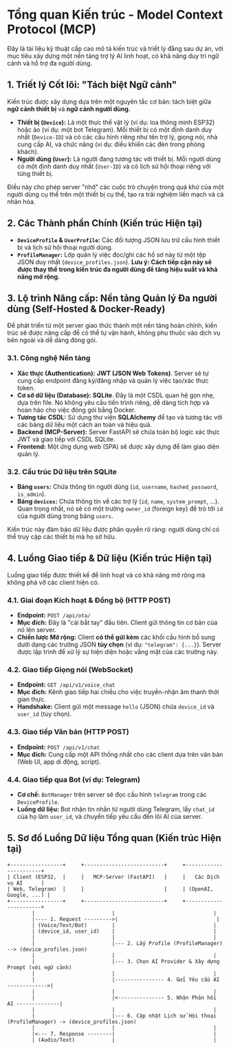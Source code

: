 # Tổng quan Kiến trúc - Model Context Protocol (MCP)

Đây là tài liệu kỹ thuật cấp cao mô tả kiến trúc và triết lý đằng sau dự án, với mục tiêu xây dựng một nền tảng trợ lý AI linh hoạt, có khả năng duy trì ngữ cảnh và hỗ trợ đa người dùng.

## 1. Triết lý Cốt lõi: "Tách biệt Ngữ cảnh"

Kiến trúc được xây dựng dựa trên một nguyên tắc cơ bản: tách biệt giữa **ngữ cảnh thiết bị** và **ngữ cảnh người dùng**.

- **Thiết bị (`Device`):** Là một thực thể vật lý (ví dụ: loa thông minh ESP32) hoặc ảo (ví dụ: một bot Telegram). Mỗi thiết bị có một định danh duy nhất (`Device-ID`) và có các cấu hình riêng như tên trợ lý, giọng nói, nhà cung cấp AI, và chức năng (ví dụ: điều khiển các đèn trong phòng khách).
- **Người dùng (`User`):** Là người đang tương tác với thiết bị. Mỗi người dùng có một định danh duy nhất (`User-ID`) và có lịch sử hội thoại riêng với từng thiết bị.

Điều này cho phép server "nhớ" các cuộc trò chuyện trong quá khứ của một người dùng cụ thể trên một thiết bị cụ thể, tạo ra trải nghiệm liền mạch và cá nhân hóa.

## 2. Các Thành phần Chính (Kiến trúc Hiện tại)

- **`DeviceProfile` & `UserProfile`:** Các đối tượng JSON lưu trữ cấu hình thiết bị và lịch sử hội thoại người dùng.
- **`ProfileManager`:** Lớp quản lý việc đọc/ghi các hồ sơ này từ một tệp JSON duy nhất (`device_profiles.json`). **Lưu ý: Cách tiếp cận này sẽ được thay thế trong kiến trúc đa người dùng để tăng hiệu suất và khả năng mở rộng.**

## 3. Lộ trình Nâng cấp: Nền tảng Quản lý Đa người dùng (Self-Hosted & Docker-Ready)

Để phát triển từ một server giao thức thành một nền tảng hoàn chỉnh, kiến trúc sẽ được nâng cấp để có thể tự vận hành, không phụ thuộc vào dịch vụ bên ngoài và dễ dàng đóng gói.

### 3.1. Công nghệ Nền tảng

-   **Xác thực (Authentication):** **JWT (JSON Web Tokens)**. Server sẽ tự cung cấp endpoint đăng ký/đăng nhập và quản lý việc tạo/xác thực token.
-   **Cơ sở dữ liệu (Database):** **SQLite**. Đây là một CSDL quan hệ gọn nhẹ, dựa trên file. Nó không yêu cầu tiến trình riêng, dễ dàng tích hợp và hoàn hảo cho việc đóng gói bằng Docker.
-   **Tương tác CSDL:** Sử dụng thư viện **SQLAlchemy** để tạo và tương tác với các bảng dữ liệu một cách an toàn và hiệu quả.
-   **Backend (MCP-Server):** Server FastAPI sẽ chứa toàn bộ logic xác thực JWT và giao tiếp với CSDL SQLite.
-   **Frontend:** Một ứng dụng web (SPA) sẽ được xây dựng để làm giao diện quản lý.

### 3.2. Cấu trúc Dữ liệu trên SQLite

-   **Bảng `users`:** Chứa thông tin người dùng (`id`, `username`, `hashed_password`, `is_admin`).
-   **Bảng `devices`:** Chứa thông tin về các trợ lý (`id`, `name`, `system_prompt`, ...). Quan trọng nhất, nó sẽ có một trường `owner_id` (foreign key) để trỏ tới `id` của người dùng trong bảng `users`.

Kiến trúc này đảm bảo dữ liệu được phân quyền rõ ràng: người dùng chỉ có thể truy cập các thiết bị mà họ sở hữu.

## 4. Luồng Giao tiếp & Dữ liệu (Kiến trúc Hiện tại)

Luồng giao tiếp được thiết kế để linh hoạt và có khả năng mở rộng mà không phá vỡ các client hiện có.

### 4.1. Giai đoạn Kích hoạt & Đồng bộ (HTTP POST)

- **Endpoint:** `POST /api/ota/`
- **Mục đích:** Đây là "cái bắt tay" đầu tiên. Client gửi thông tin cơ bản của nó lên server.
- **Chiến lược Mở rộng:** Client **có thể gửi kèm** các khối cấu hình bổ sung dưới dạng các trường JSON **tùy chọn** (ví dụ: `"telegram": {...}`). Server được lập trình để xử lý sự hiện diện hoặc vắng mặt của các trường này.

### 4.2. Giao tiếp Giọng nói (WebSocket)

- **Endpoint:** `GET /api/v1/voice_chat`
- **Mục đích:** Kênh giao tiếp hai chiều cho việc truyền-nhận âm thanh thời gian thực.
- **Handshake:** Client gửi một message `hello` (JSON) chứa `device_id` và `user_id` (tùy chọn).

### 4.3. Giao tiếp Văn bản (HTTP POST)

- **Endpoint:** `POST /api/v1/chat`
- **Mục đích:** Cung cấp một API thống nhất cho các client dựa trên văn bản (Web UI, app di động, script).

### 4.4. Giao tiếp qua Bot (ví dụ: Telegram)

- **Cơ chế:** `BotManager` trên server sẽ đọc cấu hình `telegram` trong các `DeviceProfile`.
- **Luồng dữ liệu:** Bot nhận tin nhắn từ người dùng Telegram, lấy `chat_id` của họ làm `user_id`, và chuyển tiếp yêu cầu đến lõi AI của server.

## 5. Sơ đồ Luồng Dữ liệu Tổng quan (Kiến trúc Hiện tại)

```
+-----------------+     +--------------------------+     +-----------------------+
| Client (ESP32,  |     |   MCP-Server (FastAPI)   |     |   Các Dịch vụ AI      |
| Web, Telegram)  |     |                          |     | (OpenAI, Google, ...) |
+-----------------+     +--------------------------+     +-----------------------+
        |                         |                                |
        |---- 1. Request --------->|                                |
        | (Voice/Text/Bot)        |                                |
        | (device_id, user_id)    |                                |
        |                         |                                |
        |                         |--- 2. Lấy Profile (ProfileManager) --> (device_profiles.json)
        |                         |                                |
        |                         |--- 3. Chọn AI Provider & Xây dựng Prompt (với ngữ cảnh) 
        |                         |                                |
        |                         |---------------- 4. Gửi Yêu cầu AI ------------->|
        |                         |                                |
        |                         |<--------------- 5. Nhận Phản hồi AI --------------|
        |                         |                                |
        |                         |--- 6. Cập nhật Lịch sử Hội thoại (ProfileManager) -> (device_profiles.json)
        |                         |                                |
        |<--- 7. Response --------|                                |
        | (Audio/Text)            |                                |

```
